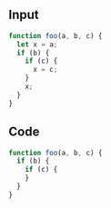 
## Input

```javascript
function foo(a, b, c) {
  let x = a;
  if (b) {
    if (c) {
      x = c;
    }
    x;
  }
}

```

## Code

```javascript
function foo(a, b, c) {
  if (b) {
    if (c) {
    }
  }
}

```
      